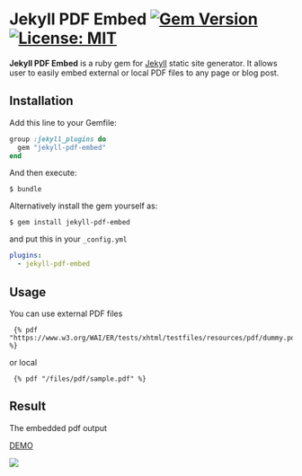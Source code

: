 # Jekyll PDF Embed [![Gem Version](https://badge.fury.io/rb/jekyll-pdf-embed.svg)](https://badge.fury.io/rb/jekyll-pdf-embed) [![License: MIT](https://img.shields.io/badge/License-MIT-yellow.svg)](https://opensource.org/licenses/MIT)

**Jekyll PDF Embed** is a ruby gem for [Jekyll](https://jekyllrb.com/) static site generator.
It allows user to easily embed external or local PDF files to any page or blog post.

## Installation

Add this line to your Gemfile:

```ruby
group :jekyll_plugins do
  gem "jekyll-pdf-embed"
end
```

And then execute:

    $ bundle

Alternatively install the gem yourself as:

    $ gem install jekyll-pdf-embed

and put this in your ``_config.yml`` 

```yaml
plugins:
  - jekyll-pdf-embed
```

## Usage

You can use external PDF files
```
 {% pdf "https://www.w3.org/WAI/ER/tests/xhtml/testfiles/resources/pdf/dummy.pdf" %}
```

or local
```
 {% pdf "/files/pdf/sample.pdf" %}
```

## Result

The embedded pdf output

[DEMO](https://mihajlonesic.gitlab.io/projects/jekyll-pdf-embed/#result)

![](https://i.imgur.com/hdiVfm0.jpg)
